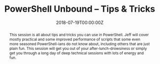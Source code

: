 ---
title: PowerShell Unbound – Tips & Tricks

event: TugaIT 2018
event_url: https://tugait.pt

location: Microsoft Portugal HQ
address:
  street: Rua Fogo De Santelmo
  city: Lisbon
  country: Portugal

summary: 'Tips and tricks for PowerShell, with a bit of fun in between.'
abstract: 'This session is all about tips and tricks you can use in PowerShell. Jeff will cover mostly practical and some improved performance of scripts that some even more seasoned PowerShell-ians do not know about, including others that are just plain fun. This session will get you out of your after-lunch-drowsiness or simply get you through a long day of deep technical sessions with lots of energy and fun.'

# Talk start and end times.
#   End time can optionally be hidden by prefixing the line with `#`.
date: '2018-07-19T00:00:00Z'
all_day: false

# Schedule page publish date (NOT talk date).
publishDate: '2018-07-19T00:00:00Z'

authors: [Jeff Wouters]
tags: [PowerShell]

# Is this a featured talk? (true/false)
featured: false

image:
  caption: 'TugaIT'
  focal_point: Right

links:
  - icon: twitter
    icon_pack: fab
    name: Follow
    url: https://twitter.com/jeffwouters
---